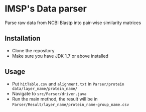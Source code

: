 # IMSP's Data parser

Parse raw data from NCBI Blastp into pair-wise similarity matrices

## Installation

- Clone the repository
- Make sure you have JDK 1.7 or above installed

## Usage

- Put ```hitTable.csv``` and ```alignment.txt``` in ```Parser/protein data/layer_name/protein_name/```
- Navigate to ```src/Parser/driver.java```
- Run the main method, the result will be in ```Parser/Result/layer_name/protein_name-group_name.csv```
